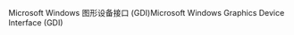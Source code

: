 <span data-ttu-id="9a9ff-101">Microsoft Windows 图形设备接口 (GDI)</span><span class="sxs-lookup"><span data-stu-id="9a9ff-101">Microsoft Windows Graphics Device Interface (GDI)</span></span>